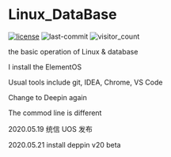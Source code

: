 # Linux_DataBase

[![license](https://img.shields.io/github/license/yefcion/Linux_DataBase)](./LICENSE)
![last-commit](https://img.shields.io/github/last-commit/yefcion/Linux_DataBase?label=update)
![visitor_count](https://visitor-badge.glitch.me/badge?page_id=<linux45465161321sf484982sd156f4s3212s1f8ews4f231fsd5fe4wf58w>)

the basic operation of Linux & database

I install the ElementOS

Usual tools include git, IDEA, Chrome, VS Code

Change to Deepin again

The commod line is different



2020.05.19 统信 UOS 发布

2020.05.21 install deppin v20 beta
